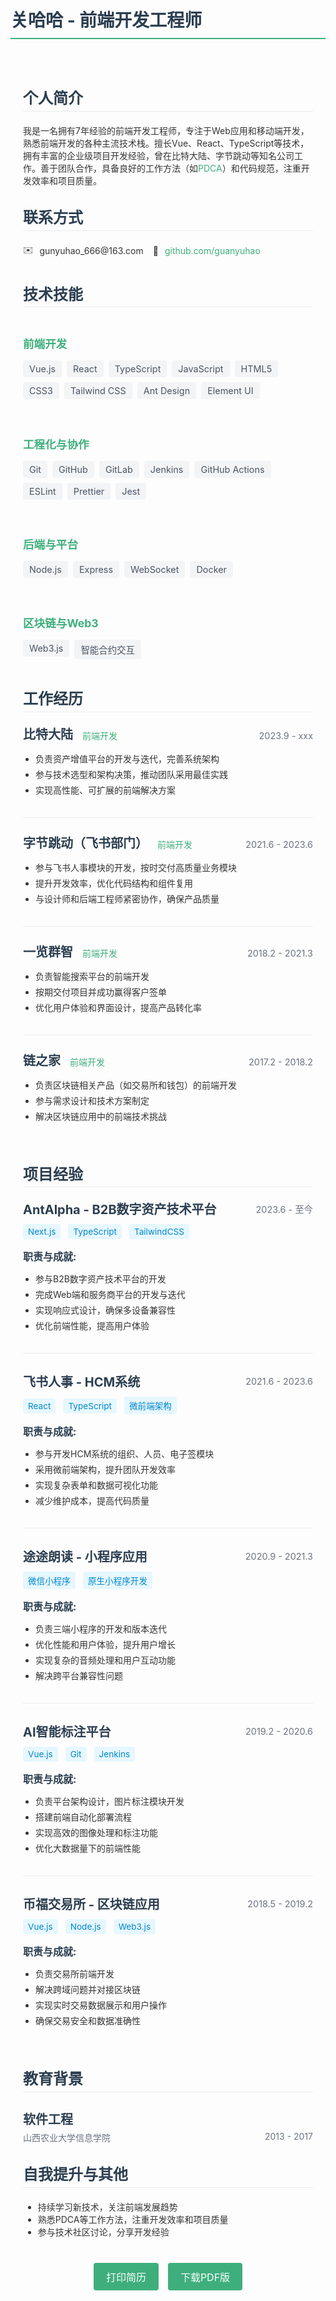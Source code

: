 # 关哈哈 - 前端开发工程师

<div class="resume-container">

## 个人简介

我是一名拥有7年经验的前端开发工程师，专注于Web应用和移动端开发，熟悉前端开发的各种主流技术栈。擅长Vue、React、TypeScript等技术，拥有丰富的企业级项目开发经验，曾在比特大陆、字节跳动等知名公司工作。善于团队合作，具备良好的工作方法（如[PDCA](../blog/pdca-methodology.md)）和代码规范，注重开发效率和项目质量。

<div class="contact-section">

## 联系方式

<div class="contact-items">
  <div class="contact-item">
    <i class="contact-icon">✉️</i>
    <span>gunyuhao_666@163.com</span>
  </div>
  <div class="contact-item">
    <i class="contact-icon">🔗</i>
    <a href="https://github.com/guanyuhao" target="_blank">github.com/guanyuhao</a>
  </div>
</div>

</div>

## 技术技能

<div class="skills-container">
  <div class="skill-category">
    <h3>前端开发</h3>
    <ul class="skill-list">
      <li><span class="skill-tag">Vue.js</span></li>
      <li><span class="skill-tag">React</span></li>
      <li><span class="skill-tag">TypeScript</span></li>
      <li><span class="skill-tag">JavaScript</span></li>
      <li><span class="skill-tag">HTML5</span></li>
      <li><span class="skill-tag">CSS3</span></li>
      <li><span class="skill-tag">Tailwind CSS</span></li>
      <li><span class="skill-tag">Ant Design</span></li>
      <li><span class="skill-tag">Element UI</span></li>
    </ul>
  </div>

  <div class="skill-category">
    <h3>工程化与协作</h3>
    <ul class="skill-list">
      <li><span class="skill-tag">Git</span></li>
      <li><span class="skill-tag">GitHub</span></li>
      <li><span class="skill-tag">GitLab</span></li>
      <li><span class="skill-tag">Jenkins</span></li>
      <li><span class="skill-tag">GitHub Actions</span></li>
      <li><span class="skill-tag">ESLint</span></li>
      <li><span class="skill-tag">Prettier</span></li>
      <li><span class="skill-tag">Jest</span></li>
    </ul>
  </div>

  <div class="skill-category">
    <h3>后端与平台</h3>
    <ul class="skill-list">
      <li><span class="skill-tag">Node.js</span></li>
      <li><span class="skill-tag">Express</span></li>
      <li><span class="skill-tag">WebSocket</span></li>
      <li><span class="skill-tag">Docker</span></li>
    </ul>
  </div>

  <div class="skill-category">
    <h3>区块链与Web3</h3>
    <ul class="skill-list">
      <li><span class="skill-tag">Web3.js</span></li>
      <li><span class="skill-tag">智能合约交互</span></li>
    </ul>
  </div>
</div>

## 工作经历

<div class="experience-section">
  <div class="experience-item">
    <div class="experience-header">
      <h3>比特大陆</h3>
      <span class="experience-title">前端开发</span>
      <span class="experience-date">2023.9 - xxx</span>
    </div>
    <ul class="experience-details">
      <li>负责资产增值平台的开发与迭代，完善系统架构</li>
      <li>参与技术选型和架构决策，推动团队采用最佳实践</li>
      <li>实现高性能、可扩展的前端解决方案</li>
    </ul>
  </div>

  <div class="experience-item">
    <div class="experience-header">
      <h3>字节跳动（飞书部门）</h3>
      <span class="experience-title">前端开发</span>
      <span class="experience-date">2021.6 - 2023.6</span>
    </div>
    <ul class="experience-details">
      <li>参与飞书人事模块的开发，按时交付高质量业务模块</li>
      <li>提升开发效率，优化代码结构和组件复用</li>
      <li>与设计师和后端工程师紧密协作，确保产品质量</li>
    </ul>
  </div>

  <div class="experience-item">
    <div class="experience-header">
      <h3>一览群智</h3>
      <span class="experience-title">前端开发</span>
      <span class="experience-date">2018.2 - 2021.3</span>
    </div>
    <ul class="experience-details">
      <li>负责智能搜索平台的前端开发</li>
      <li>按期交付项目并成功赢得客户签单</li>
      <li>优化用户体验和界面设计，提高产品转化率</li>
    </ul>
  </div>

  <div class="experience-item">
    <div class="experience-header">
      <h3>链之家</h3>
      <span class="experience-title">前端开发</span>
      <span class="experience-date">2017.2 - 2018.2</span>
    </div>
    <ul class="experience-details">
      <li>负责区块链相关产品（如交易所和钱包）的前端开发</li>
      <li>参与需求设计和技术方案制定</li>
      <li>解决区块链应用中的前端技术挑战</li>
    </ul>
  </div>
</div>

## 项目经验

<div class="project-section">
  <div class="project-item">
    <div class="project-header">
      <h3>AntAlpha - B2B数字资产技术平台</h3>
      <span class="project-date">2023.6 - 至今</span>
    </div>
    <div class="project-tech">
      <span class="tech-tag">Next.js</span>
      <span class="tech-tag">TypeScript</span>
      <span class="tech-tag">TailwindCSS</span>
    </div>
    <div class="project-description">
      <h4>职责与成就:</h4>
      <ul>
        <li>参与B2B数字资产技术平台的开发</li>
        <li>完成Web端和服务商平台的开发与迭代</li>
        <li>实现响应式设计，确保多设备兼容性</li>
        <li>优化前端性能，提高用户体验</li>
      </ul>
    </div>
  </div>

  <div class="project-item">
    <div class="project-header">
      <h3>飞书人事 - HCM系统</h3>
      <span class="project-date">2021.6 - 2023.6</span>
    </div>
    <div class="project-tech">
      <span class="tech-tag">React</span>
      <span class="tech-tag">TypeScript</span>
      <span class="tech-tag">微前端架构</span>
    </div>
    <div class="project-description">
      <h4>职责与成就:</h4>
      <ul>
        <li>参与开发HCM系统的组织、人员、电子签模块</li>
        <li>采用微前端架构，提升团队开发效率</li>
        <li>实现复杂表单和数据可视化功能</li>
        <li>减少维护成本，提高代码质量</li>
      </ul>
    </div>
  </div>

  <div class="project-item">
    <div class="project-header">
      <h3>途途朗读 - 小程序应用</h3>
      <span class="project-date">2020.9 - 2021.3</span>
    </div>
    <div class="project-tech">
      <span class="tech-tag">微信小程序</span>
      <span class="tech-tag">原生小程序开发</span>
    </div>
    <div class="project-description">
      <h4>职责与成就:</h4>
      <ul>
        <li>负责三端小程序的开发和版本迭代</li>
        <li>优化性能和用户体验，提升用户增长</li>
        <li>实现复杂的音频处理和用户互动功能</li>
        <li>解决跨平台兼容性问题</li>
      </ul>
    </div>
  </div>

  <div class="project-item">
    <div class="project-header">
      <h3>AI智能标注平台</h3>
      <span class="project-date">2019.2 - 2020.6</span>
    </div>
    <div class="project-tech">
      <span class="tech-tag">Vue.js</span>
      <span class="tech-tag">Git</span>
      <span class="tech-tag">Jenkins</span>
    </div>
    <div class="project-description">
      <h4>职责与成就:</h4>
      <ul>
        <li>负责平台架构设计，图片标注模块开发</li>
        <li>搭建前端自动化部署流程</li>
        <li>实现高效的图像处理和标注功能</li>
        <li>优化大数据量下的前端性能</li>
      </ul>
    </div>
  </div>

  <div class="project-item">
    <div class="project-header">
      <h3>币福交易所 - 区块链应用</h3>
      <span class="project-date">2018.5 - 2019.2</span>
    </div>
    <div class="project-tech">
      <span class="tech-tag">Vue.js</span>
      <span class="tech-tag">Node.js</span>
      <span class="tech-tag">Web3.js</span>
    </div>
    <div class="project-description">
      <h4>职责与成就:</h4>
      <ul>
        <li>负责交易所前端开发</li>
        <li>解决跨域问题并对接区块链</li>
        <li>实现实时交易数据展示和用户操作</li>
        <li>确保交易安全和数据准确性</li>
      </ul>
    </div>
  </div>
</div>

## 教育背景

<div class="education-section">
  <div class="education-item">
    <h3>软件工程</h3>
    <div class="education-details">
      <span class="education-institution">山西农业大学信息学院</span>
      <span class="education-date">2013 - 2017</span>
    </div>
  </div>
</div>

## 自我提升与其他
- 持续学习新技术，关注前端发展趋势
- 熟悉PDCA等工作方法，注重开发效率和项目质量
- 参与技术社区讨论，分享开发经验

<div class="resume-actions">
  <button class="resume-action-btn" onclick="window.print()">打印简历</button>
  <a href="#" class="resume-action-btn" onclick="downloadResume(); return false;">下载PDF版</a>
</div>

</div>

<script>
function downloadResume() {
  // 实际实现可以链接到一个准备好的PDF文件
  alert('PDF版简历下载功能正在开发中...');
}
</script>

<style>
/* 全局样式 */
.resume-container {
  max-width: 900px;
  margin: 0 auto;
  padding: 20px;
  font-family: -apple-system, BlinkMacSystemFont, 'Segoe UI', Roboto, Oxygen, Ubuntu, Cantarell, 'Open Sans', 'Helvetica Neue', sans-serif;
  color: #333;
}

@media print {
  .resume-container {
    padding: 0;
  }
  
  .resume-actions {
    display: none !important;
  }
  
  /* 其他打印优化 */
  @page {
    margin: 1.5cm;
  }
  
  body {
    font-size: 12pt;
  }
  
  /* 确保页面断点合理 */
  h2, h3 {
    page-break-after: avoid;
  }
  
  .experience-item, .project-item {
    page-break-inside: avoid;
  }
}

h1, h2, h3, h4 {
  color: #2c3e50;
}

h1 {
  border-bottom: 2px solid #3eaf7c;
  padding-bottom: 10px;
  margin-bottom: 25px;
}

h2 {
  font-size: 1.5rem;
  margin-top: 30px;
  border-bottom: 1px solid #eaecef;
  padding-bottom: 0.3rem;
}

h3 {
  font-size: 1.25rem;
  margin-bottom: 10px;
}

a {
  color: #3eaf7c;
  text-decoration: none;
}

a:hover {
  text-decoration: underline;
}

/* 联系方式样式 */
.contact-section {
  margin: 20px 0;
}

.contact-items {
  display: flex;
  flex-wrap: wrap;
  gap: 15px;
}

.contact-item {
  display: flex;
  align-items: center;
  margin-bottom: 8px;
}

.contact-icon {
  margin-right: 10px;
  font-style: normal;
}

/* 技能样式 */
.skills-container {
  display: grid;
  grid-template-columns: repeat(auto-fill, minmax(250px, 1fr));
  gap: 20px;
  margin: 20px 0;
}

.skill-category h3 {
  font-size: 1.1rem;
  margin-bottom: 15px;
  color: #3eaf7c;
}

.skill-list {
  list-style: none;
  padding: 0;
  display: flex;
  flex-wrap: wrap;
  gap: 8px;
}

.skill-tag {
  background-color: #f3f4f6;
  padding: 5px 10px;
  border-radius: 4px;
  font-size: 0.9rem;
  color: #4b5563;
  display: inline-block;
}

/* 工作经历样式 */
.experience-section {
  margin: 20px 0;
}

.experience-item {
  margin-bottom: 25px;
  padding-bottom: 20px;
  border-bottom: 1px solid #eaecef;
}

.experience-item:last-child {
  border-bottom: none;
}

.experience-header {
  display: flex;
  flex-wrap: wrap;
  align-items: baseline;
  margin-bottom: 15px;
}

.experience-header h3 {
  margin: 0;
  margin-right: 15px;
}

.experience-title {
  font-weight: 500;
  color: #3eaf7c;
  margin-right: auto;
}

.experience-date {
  color: #6b7280;
  font-size: 0.9rem;
}

.experience-details {
  margin-top: 10px;
  padding-left: 20px;
}

.experience-details li {
  margin-bottom: 5px;
}

/* 项目经验样式 */
.project-section {
  margin: 20px 0;
}

.project-item {
  margin-bottom: 30px;
  padding-bottom: 20px;
  border-bottom: 1px solid #eaecef;
}

.project-item:last-child {
  border-bottom: none;
}

.project-header {
  display: flex;
  justify-content: space-between;
  align-items: center;
  flex-wrap: wrap;
  margin-bottom: 10px;
}

.project-header h3 {
  margin: 0;
  color: #2c3e50;
}

.project-date {
  color: #6b7280;
  font-size: 0.9rem;
}

.project-tech {
  margin: 10px 0;
}

.tech-tag {
  background-color: #e6f7ff;
  color: #0088cc;
  padding: 4px 8px;
  border-radius: 4px;
  font-size: 0.85rem;
  margin-right: 8px;
  display: inline-block;
}

.project-description h4 {
  font-size: 1rem;
  margin-top: 15px;
  margin-bottom: 10px;
}

.project-description ul {
  padding-left: 20px;
}

.project-description li {
  margin-bottom: 5px;
}

/* 教育背景样式 */
.education-section {
  margin: 20px 0;
}

.education-item {
  margin-bottom: 15px;
}

.education-item h3 {
  margin-bottom: 5px;
}

.education-details {
  display: flex;
  justify-content: space-between;
  color: #6b7280;
}

/* 行动按钮 */
.resume-actions {
  display: flex;
  justify-content: center;
  gap: 15px;
  margin-top: 40px;
}

.resume-action-btn {
  background-color: #3eaf7c;
  color: white;
  border: none;
  padding: 10px 20px;
  border-radius: 4px;
  cursor: pointer;
  font-size: 1rem;
  text-decoration: none;
  display: inline-block;
  transition: background-color 0.2s;
}

.resume-action-btn:hover {
  background-color: #2c8c6c;
  text-decoration: none;
}

@media (max-width: 768px) {
  .skills-container {
    grid-template-columns: 1fr;
  }
  
  .experience-header {
    flex-direction: column;
  }
  
  .experience-title {
    margin-right: 0;
    margin-bottom: 5px;
  }
  
  .project-header {
    flex-direction: column;
    align-items: flex-start;
  }
  
  .project-date {
    margin-top: 5px;
  }
}
</style> 